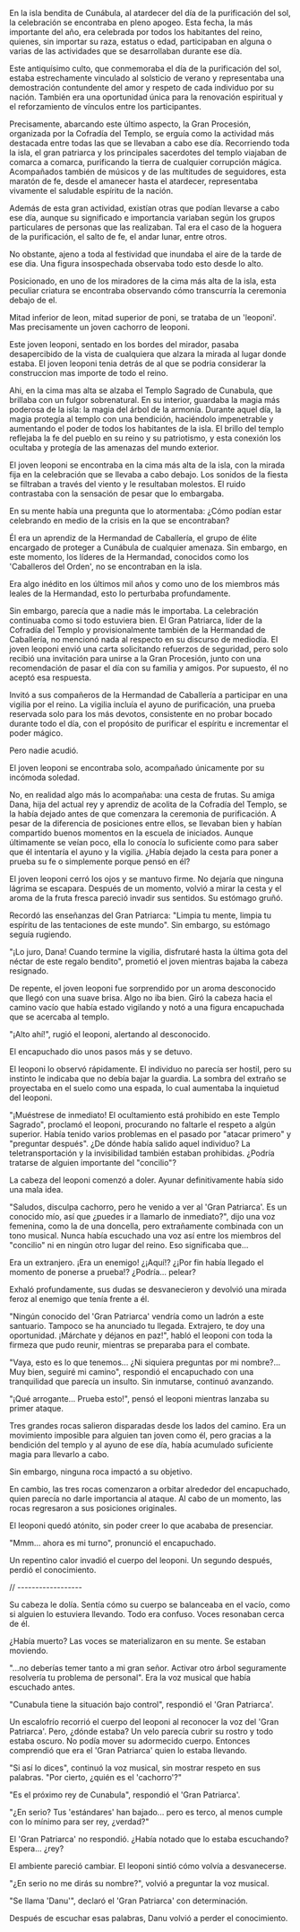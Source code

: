 En la isla bendita de Cunábula, al atardecer del día de la purificación del sol, la celebración se encontraba en pleno apogeo. Esta fecha, la más importante del año, era celebrada por todos los habitantes del reino, quienes, sin importar su raza, estatus o edad, participaban en alguna o varias de las actividades que se desarrollaban durante ese día.

Este antiquísimo culto, que conmemoraba el día de la purificación del sol, estaba estrechamente vinculado al solsticio de verano y representaba una demostración contundente del amor y respeto de cada individuo por su nación. También era una oportunidad única para la renovación espiritual y el reforzamiento de vínculos entre los participantes.

Precisamente, abarcando este último aspecto, la Gran Procesión, organizada por la Cofradía del Templo, se erguía como la actividad más destacada entre todas las que se llevaban a cabo ese día. Recorriendo toda la isla, el gran patriarca y los principales sacerdotes del templo viajaban de comarca a comarca, purificando la tierra de cualquier corrupción mágica. Acompañados también de músicos y de las multitudes de seguidores, esta maratón de fe, desde el amanecer hasta el atardecer, representaba vivamente el saludable espíritu de la nación.

Además de esta gran actividad, existían otras que podían llevarse a cabo ese día, aunque su significado e importancia variaban según los grupos particulares de personas que las realizaban. Tal era el caso de la hoguera de la purificación, el salto de fe, el andar lunar, entre otros.

No obstante, ajeno a toda al festividad que inundaba el aire de la tarde de ese dia. Una figura insospechada observaba todo esto desde lo alto.

Posicionado, en uno de los miradores de la cima más alta de la isla, esta peculiar criatura  se encontraba observando cómo transcurría la ceremonia debajo de el.

Mitad inferior de leon, mitad superior de poni, se trataba de un 'leoponi'. Mas precisamente un joven cachorro de leoponi.

Este joven leoponi, sentado en los bordes del mirador, pasaba desapercibido de la vista de cualquiera que alzara la mirada al lugar donde estaba. El joven leoponi tenia detrás de al que se podria considerar la construccion mas importe de todo el reino.

Ahi, en la cima mas alta se alzaba el Templo Sagrado de Cunabula, que brillaba con un fulgor sobrenatural. En su interior, guardaba la magia más poderosa de la isla: la magia del árbol de la armonía. Durante aquel día, la magia protegía al templo con una bendición, haciéndolo impenetrable y aumentando el poder de todos los habitantes de la isla. El brillo del templo reflejaba la fe del pueblo en su reino y su patriotismo, y esta conexión los ocultaba y protegía de las amenazas del mundo exterior.

El joven leoponi se encontraba en la cima más alta de la isla, con la mirada fija en la celebración que se llevaba a cabo debajo. Los sonidos de la fiesta se filtraban a través del viento y le resultaban molestos. El ruido contrastaba con la sensación de pesar que lo embargaba.

En su mente había una pregunta que lo atormentaba: ¿Cómo podían estar celebrando en medio de la crisis en la que se encontraban?

Él era un aprendiz de la Hermandad de Caballería, el grupo de élite encargado de proteger a Cunábula de cualquier amenaza. Sin embargo, en este momento, los líderes de la Hermandad, conocidos como los 'Caballeros del Orden', no se encontraban en la isla.

Era algo inédito en los últimos mil años y como uno de los miembros más leales de la Hermandad, esto lo perturbaba profundamente.

Sin embargo, parecía que a nadie más le importaba. La celebración continuaba como si todo estuviera bien. El Gran Patriarca, líder de la Cofradía del Templo y provisionalmente también de la Hermandad de Caballería, no mencionó nada al respecto en su discurso de mediodía. El joven leoponi envió una carta solicitando refuerzos de seguridad, pero solo recibió una invitación para unirse a la Gran Procesión, junto con una recomendación de pasar el día con su familia y amigos. Por supuesto, él no aceptó esa respuesta.

Invitó a sus compañeros de la Hermandad de Caballería a participar en una vigilia por el reino. La vigilia incluía el ayuno de purificación, una prueba reservada solo para los más devotos, consistente en no probar bocado durante todo el día, con el propósito de purificar el espíritu e incrementar el poder mágico.

Pero nadie acudió.

El joven leoponi se encontraba solo, acompañado únicamente por su incómoda soledad.

No, en realidad algo más lo acompañaba: una cesta de frutas. Su amiga Dana, hija del actual rey y aprendiz de acolita de la Cofradía del Templo, se la había dejado antes de que comenzara la ceremonia de purificación. A pesar de la diferencia de posiciones entre ellos, se llevaban bien y habían compartido buenos momentos en la escuela de iniciados. Aunque últimamente se veían poco, ella lo conocía lo suficiente como para saber que él intentaría el ayuno y la vigilia. ¿Había dejado la cesta para poner a prueba su fe o simplemente porque pensó en él?

El joven leoponi cerró los ojos y se mantuvo firme. No dejaría que ninguna lágrima se escapara. Después de un momento, volvió a mirar la cesta y el aroma de la fruta fresca pareció invadir sus sentidos. Su estómago gruñó.

Recordó las enseñanzas del Gran Patriarca: "Limpia tu mente, limpia tu espíritu de las tentaciones de este mundo". Sin embargo, su estómago seguía rugiendo.

"¡Lo juro, Dana! Cuando termine la vigilia, disfrutaré hasta la última gota del néctar de este regalo bendito", prometió el joven mientras bajaba la cabeza resignado.

De repente, el joven leoponi fue sorprendido por un aroma desconocido que llegó con una suave brisa. Algo no iba bien. Giró la cabeza hacia el camino vacío que había estado vigilando y notó a una figura encapuchada que se acercaba al templo.

"¡Alto ahí!", rugió el leoponi, alertando al desconocido.

El encapuchado dio unos pasos más y se detuvo.

El leoponi lo observó rápidamente. El individuo no parecía ser hostil, pero su instinto le indicaba que no debía bajar la guardia. La sombra del extraño se proyectaba en el suelo como una espada, lo cual aumentaba la inquietud del leoponi.

"¡Muéstrese de inmediato! El ocultamiento está prohibido en este Templo Sagrado", proclamó el leoponi, procurando no faltarle el respeto a algún superior. Había tenido varios problemas en el pasado por "atacar primero" y "preguntar después". ¿De dónde había salido aquel individuo? La teletransportación y la invisibilidad también estaban prohibidas. ¿Podría tratarse de alguien importante del "concilio"?

La cabeza del leoponi comenzó a doler. Ayunar definitivamente había sido una mala idea.

"Saludos, disculpa cachorro, pero he venido a ver al 'Gran Patriarca'. Es un conocido mío, así que ¿puedes ir a llamarlo de inmediato?", dijo una voz femenina, como la de una doncella, pero extrañamente combinada con un tono musical. Nunca había escuchado una voz así entre los miembros del "concilio" ni en ningún otro lugar del reino. Eso significaba que...

Era un extranjero. ¡Era un enemigo! ¿¡Aquí!? ¿¡Por fin había llegado el momento de ponerse a prueba!? ¿Podría... pelear?

Exhaló profundamente, sus dudas se desvanecieron y devolvió una mirada feroz al enemigo que tenía frente a él.

"Ningún conocido del 'Gran Patriarca' vendría como un ladrón a este santuario. Tampoco se ha anunciado tu llegada. Extrajero, te doy una oportunidad. ¡Márchate y déjanos en paz!", habló el leoponi con toda la firmeza que pudo reunir, mientras se preparaba para el combate.

"Vaya, esto es lo que tenemos... ¿Ni siquiera preguntas por mi nombre?... Muy bien, seguiré mi camino", respondió el encapuchado con una tranquilidad que parecía un insulto. Sin inmutarse, continuó avanzando.

"¡Qué arrogante... Prueba esto!", pensó el leoponi mientras lanzaba su primer ataque.

Tres grandes rocas salieron disparadas desde los lados del camino. Era un movimiento imposible para alguien tan joven como él, pero gracias a la bendición del templo y al ayuno de ese día, había acumulado suficiente magia para llevarlo a cabo.

Sin embargo, ninguna roca impactó a su objetivo.

En cambio, las tres rocas comenzaron a orbitar alrededor del encapuchado, quien parecía no darle importancia al ataque. Al cabo de un momento, las rocas regresaron a sus posiciones originales.

El leoponi quedó atónito, sin poder creer lo que acababa de presenciar.

"Mmm... ahora es mi turno", pronunció el encapuchado.

Un repentino calor invadió el cuerpo del leoponi. Un segundo después, perdió el conocimiento.


//	------------------


Su cabeza le dolía. Sentía cómo su cuerpo se balanceaba en el vacío, como si alguien lo estuviera llevando. Todo era confuso. Voces resonaban cerca de él.

¿Había muerto? Las voces se materializaron en su mente. Se estaban moviendo.

"...no deberías temer tanto a mi gran señor. Activar otro árbol seguramente resolvería tu problema de personal". Era la voz musical que había escuchado antes.

"Cunabula tiene la situación bajo control", respondió el 'Gran Patriarca'.

Un escalofrío recorrió el cuerpo del leoponi al reconocer la voz del 'Gran Patriarca'. Pero, ¿dónde estaba? Un velo parecía cubrir su rostro y todo estaba oscuro. No podía mover su adormecido cuerpo. Entonces comprendió que era el 'Gran Patriarca' quien lo estaba llevando.

"Si así lo dices", continuó la voz musical, sin mostrar respeto en sus palabras. "Por cierto, ¿quién es el 'cachorro'?"

"Es el próximo rey de Cunabula", respondió el 'Gran Patriarca'.

"¿En serio? Tus 'estándares' han bajado... pero es terco, al menos cumple con lo mínimo para ser rey, ¿verdad?"

El 'Gran Patriarca' no respondió. ¿Había notado que lo estaba escuchando? Espera... ¿rey?

El ambiente pareció cambiar. El leoponi sintió cómo volvía a desvanecerse.

"¿En serio no me dirás su nombre?", volvió a preguntar la voz musical.

"Se llama 'Danu'", declaró el 'Gran Patriarca' con determinación.

Después de escuchar esas palabras, Danu volvió a perder el conocimiento.





















